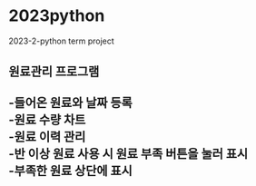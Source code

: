 # 2023python
2023-2-python term project

원료관리 프로그램
<br>
<br>-들어온 원료와 날짜 등록
<br>-원료 수량 차트
<br>-원료 이력 관리
<br>-반 이상 원료 사용 시 원료 부족 버튼을 눌러 표시
<br>-부족한 원료 상단에 표시
--
